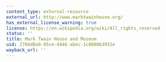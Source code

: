 ```yaml
---
content_type: external-resource
external_url: http://www.marktwainhouse.org/
has_external_license_warning: true
license: https://en.wikipedia.org/wiki/All_rights_reserved
status: ''
title: Mark Twain House and Museum
uid: 2704d8a9-95ce-4446-abec-1c8800b3931e
wayback_url: ''
---
```

